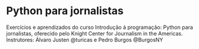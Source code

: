 # Python para jornalistas
Exercícios e aprendizados do curso Introdução à programação: Python para jornalistas, oferecido pelo Knight Center for Journalism in the Americas.
Instrutores: Álvaro Justen @turicas e Pedro Burgos @BurgosNY
